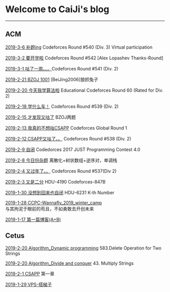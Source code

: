 # Welcome to CaiJi's blog

------------------------
## ACM

[2019-3-6 补题ing](./Blog/ACM/2019/3/2019-3-6.md) Codeforces Round #540 (Div. 3) Virtual participation

[2019-3-2 要开学啦](./Blog/ACM/2019/3/2019-3-2.md) Codeforces Round #542 \[Alex Lopashev Thanks-Round\]

[2019-3-1 咕了一周。。。](./Blog/ACM/2019/3/2019-3-1.md)Codeforces Round #541 (Div. 2)

[2019-2-21 BZOJ 1001](./Blog/ACM/2019/2/2019-2-21_bzoj_1001.md) \[BeiJing2006\]狼抓兔子

[2019-2-20 今天我学算法啦](./Blog/ACM/2019/2/2019-2-20.md) Educational Codeforces Round 60 (Rated for Div. 2)

[2019-2-18 学什么车！](./Blog/ACM/2019/2/2019-2-18.md) Codeforces Round #539 (Div. 2)

[2019-2-15 才发现又咕了](./Blog/ACM/2019/2/2019-2-15.md) BZOJ两题

[2019-2-13 我真的不想咕CSAPP](./Blog/ACM/2019/2/2019-2-13.md) Codeforces Global Round 1

[2019-2-12 CSAPP又咕了。。](./Blog/ACM/2019/2/2019-2-12.md) Codeforces Round #538 (Div. 2)

[2019-2-9 自闭](./Blog/ACM/2019/2/2019-2-9.md) Codedorces 2017 JUST Programming Contest 4.0

[2019-2-8 今日份杂题](./Blog/ACM/2019/2/2019-2-8.md) 离散化+树状数组+逆序对，单调栈

[2019-2-4 又过年了。。](./Blog/ACM/2019/2/2019-2-4.md) Codeforces Round \#537(Div 2)

[2019-2-3 又是二分](./Blog/ACM/2019/2/2019-2-3.md) HDU-4190 Codeforces-847B

[2019-1-30 没想到回来也自闭](./Blog/ACM/2019/1/2019-1-30.md) HDU-6231 K-th Number

[2019-1-28 CCPC-Wannafly_2019_winter_camp](./Blog/ACM/ccpc-wannafly/2019_winter_camp/camp.md)<br />
与其拘泥于眼前的苟且，不如勇敢去开创未来

[2019-1-17 第一篇博客(A+B)](./Blog/ACM/someproblem/2019-1-17.md)

## Cetus

[2019-2-20 Algorithm_Dynamic programming](./Blog/Cetus/2019/2/2019-2-20_Algorithm_leetCode583.md) 583.Delete Operation for Two Strings

[2019-2-20 Algorithm_Divide and conquer](./Blog/Cetus/2019/2/2019-2-20_Algorithm_leetCode43.md) 43. Multiply Strings

[2019-2-1 CSAPP](./Blog/Cetus/2019/2/2019-2-1_CSAPP.md) 第一章

[2019-1-29 VPS-搭梯子](./Blog/Cetus/2019/1/2019-1-29_vps.md)